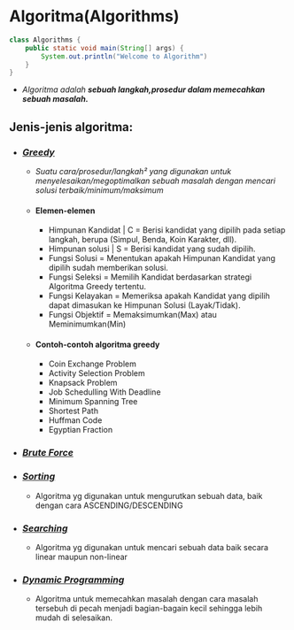 
# Algoritma(Algorithms)
```java
class Algorithms {
	public static void main(String[] args) {
		System.out.println("Welcome to Algorithm")
	}
}
```
- *Algoritma adalah __sebuah langkah,prosedur dalam memecahkan sebuah masalah.__*

## Jenis-jenis algoritma:
- ### _[Greedy](https://github.com/ifandika/Algoritma/tree/master/Greedy)_
	- *Suatu cara/prosedur/langkah² yang digunakan untuk menyelesaikan/megoptimalkan*
	   *sebuah masalah dengan mencari solusi terbaik/minimum/maksimum*
	* #### Elemen-elemen
	    * Himpunan Kandidat | C = 
	      Berisi kandidat yang dipilih pada setiap langkah, berupa (Simpul, Benda, Koin
	      Karakter, dll).
	    * Himpunan solusi | S =
	      Berisi kandidat yang sudah dipilih.
	    * Fungsi Solusi =
	      Menentukan apakah Himpunan Kandidat yang dipilih sudah memberikan solusi.
	    * Fungsi Seleksi =
	      Memilih Kandidat berdasarkan strategi Algoritma Greedy tertentu.
	    * Fungsi Kelayakan =
	      Memeriksa apakah Kandidat yang dipilih dapat dimasukan ke Himpunan Solusi
	      (Layak/Tidak).
	    * Fungsi Objektif =
	      Memaksimumkan(Max) atau Meminimumkan(Min)
	* #### Contoh-contoh algoritma greedy
	    - Coin Exchange Problem
	    - Activity Selection Problem
	    - Knapsack Problem
	    - Job Schedulling With Deadline
	    - Minimum Spanning Tree
	    - Shortest Path
	    - Huffman Code
	    - Egyptian Fraction
- ### _[Brute Force](/Greedy)_
- ### _[Sorting](https://github.com/ifandika/Algoritma/tree/master/Sorting)_
	- Algoritma yg digunakan untuk mengurutkan sebuah data, baik dengan cara ASCENDING/DESCENDING
- ### _[Searching](https://github.com/ifandika/Algoritma/tree/master/Searching)_
	- Algoritma yg digunakan untuk mencari sebuah data baik secara linear maupun non-linear
- ### _[Dynamic Programming](/Greedy)_
	- Algoritma untuk memecahkan masalah dengan cara masalah tersebuh di pecah menjadi bagian-bagain kecil
	  sehingga lebih mudah di selesaikan.